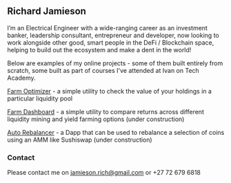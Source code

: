 ## Richard Jamieson

I’m an Electrical Engineer with a wide-ranging career as an investment banker, leadership consultant, entrepreneur and developer, now looking to work alongside other good, smart people in the DeFi / Blockchain space, helping to build out the ecosystem and make a dent in the world!

Below are examples of my online projects - some of them built entirely from scratch, some built as part of courses I've attended at Ivan on Tech Academy.

[Farm Optimizer](https://richjamo.github.io/FarmOptimizer/) - a simple utility to check the value of your holdings in a particular liquidity pool

[Farm Dashboard](https://richjamo.github.io/FarmDashboard/) - a simple utility to compare returns across different liquidity mining and yield farming options (under construction)

[Auto Rebalancer](https://richjamo.github.io/autoBalancer/) - a Dapp that can be used to rebalance a selection of coins using an AMM like Sushiswap (under construction)

### Contact

Please contact me on jamieson.rich@gmail.com or +27 72 679 6818

